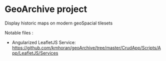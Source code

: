 # GeoArchive project

   Display historic maps on modern geoSpacial tilesets
   
   Notable files :
   
   - Angularized LeafletJS Service:
   https://github.com/kmhoran/geoArchive/tree/master/CrudApp/Scripts/App/LeafletJS/Services
